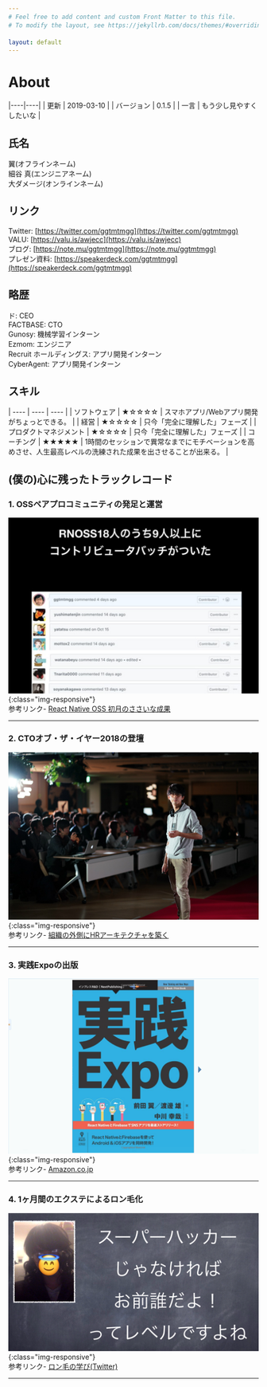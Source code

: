 ```yaml
---
# Feel free to add content and custom Front Matter to this file.
# To modify the layout, see https://jekyllrb.com/docs/themes/#overriding-theme-defaults

layout: default
---
```


About
===

|----|----|
| 更新 | 2019-03-10 |
| バージョン | 0.1.5 |
| 一言 | もう少し見やすくしたいな |


## 氏名

翼(オフラインネーム)  
細谷 真(エンジニアネーム)  
大ダメージ(オンラインネーム) 

## リンク
Twitter: [https://twitter.com/ggtmtmgg](https://twitter.com/ggtmtmgg)  
VALU: [https://valu.is/awjecc](https://valu.is/awjecc)  
ブログ: [https://note.mu/ggtmtmgg](https://note.mu/ggtmtmgg)  
プレゼン資料: [https://speakerdeck.com/ggtmtmgg](https://speakerdeck.com/ggtmtmgg)  

## 略歴

ド: CEO  
FACTBASE: CTO  
Gunosy: 機械学習インターン  
Ezmom: エンジニア  
Recruit ホールディングス: アプリ開発インターン  
CyberAgent: アプリ開発インターン  

## スキル

| ---- | ---- | ---- |
| ソフトウェア | ★☆☆☆☆ | スマホアプリ/Webアプリ開発がちょっとできる。 |
| 経営 | ★☆☆☆☆ | 只今「完全に理解した」フェーズ |
| プロダクトマネジメント | ★☆☆☆☆ | 只今「完全に理解した」フェーズ |
| コーチング | ★★★★★ | 1時間のセッションで異常なまでにモチベーションを高めさせ、人生最高レベルの洗練された成果を出させることが出来る。 |

## (僕の)心に残ったトラックレコード

### 1. OSSペアプロコミュニティの発足と運営
![RNOSS](/assets/images/rnoss.png){:class="img-responsive"}  
参考リンク- [React Native OSS 初月のささいな成果](https://speakerdeck.com/ggtmtmgg/react-native-oss-chu-yue-falsesasainacheng-guo)

-----------------

### 2. CTOオブ・ザ・イヤー2018の登壇
![cto](/assets/images/cto.jpg){:class="img-responsive"}  
参考リンク- [組織の外側にHRアーキテクチャを築く](https://speakerdeck.com/ggtmtmgg/zu-zhi-falsewai-ce-nihrakitekutiyawozhu-ku-ctoobuzaiya2018)

-----------------

### 3. 実践Expoの出版
![expo](/assets/images/expo.png){:class="img-responsive"}  
参考リンク- [Amazon.co.jp](https://amzn.to/2L7gDXF)

-----------------

### 4. 1ヶ月間のエクステによるロン毛化
![long hair](/assets/images/long_hair.png){:class="img-responsive"}  
参考リンク- [ロン毛の学び(Twitter)](https://twitter.com/ggtmtmgg/status/1091995348229222400)

-----------------

